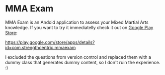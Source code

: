 # MMA Exam

MMA Exam is an Andoid application to assess your Mixed Martial Arts knowledge. If you want to try it immediatelly check it out on [Google Play Store](https://play.google.com/store/apps/details?id=com.strengthcentric.mmaexam):

https://play.google.com/store/apps/details?id=com.strengthcentric.mmaexam

I excluded the questions from version control and replaced them with a dummy class that generates dummy content, so I don't ruin the experience. :)
